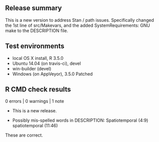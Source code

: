 ## Release summary

This is a new version to address Stan / path issues. Specifically changed the 1st line of src/Makevars, and the added SystemRequirements: GNU make to the DESCRIPTION file.

## Test environments

* local OS X install, R 3.5.0
* Ubuntu 14.04 (on travis-ci), devel
* win-builder (devel)
* Windows (on AppVeyor), 3.5.0 Patched

## R CMD check results

0 errors | 0 warnings | 1 note

* This is a new release.

* Possibly mis-spelled words in DESCRIPTION:
  Spatiotemporal (4:9)
  spatiotemporal (11:46)
  
These are correct.
